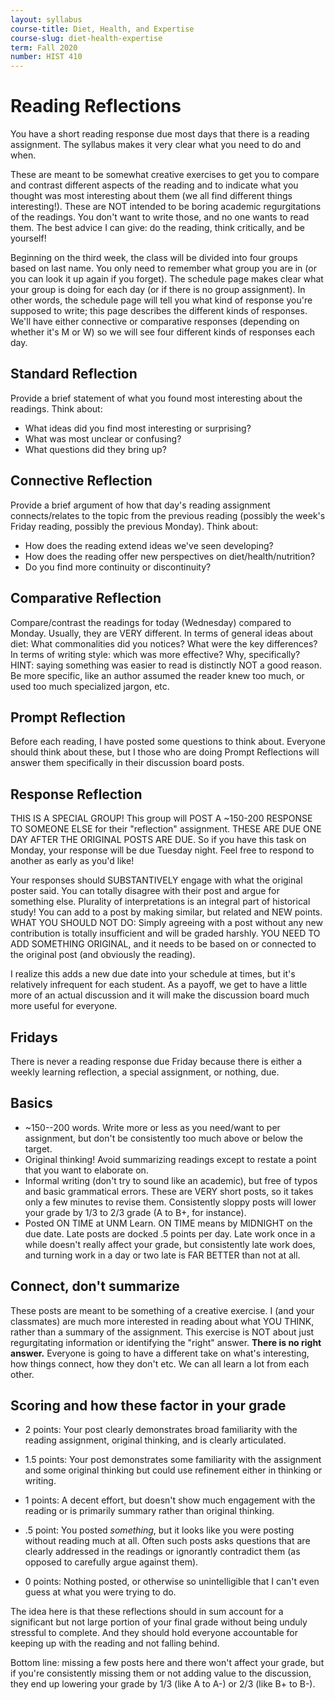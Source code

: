 ```yaml
---
layout: syllabus
course-title: Diet, Health, and Expertise
course-slug: diet-health-expertise
term: Fall 2020
number: HIST 410
---
```


# Reading Reflections
You have a short reading response due most days that there is a reading assignment. The syllabus makes it very clear what you need to do and when.

These are meant to be somewhat creative exercises to get you to compare and contrast different aspects of the reading and to indicate what you thought was most interesting about them (we all find different things interesting!). These are NOT intended to be boring academic regurgitations of the readings. You don't want to write those, and no one wants to read them. The best advice I can give: do the reading, think critically, and be yourself!

Beginning on the third week, the class will be divided into four groups based on last name. You only need to remember what group you are in (or you can look it up again if you forget). The schedule page makes clear what your group is doing for each day (or if there is no group assignment). In other words, the schedule page will tell you what kind of response you're supposed to write; this page describes the different kinds of responses. We'll have either connective or comparative responses (depending on whether it's M or W) so we will see four different kinds of responses each day.


## Standard Reflection
Provide a brief statement of what you found most interesting about the readings. Think about:
- What ideas did you find most interesting or surprising?
- What was most unclear or confusing?
- What questions did they bring up?

## Connective Reflection
Provide a brief argument of how that day's reading assignment connects/relates to the topic from the previous reading (possibly the week's Friday reading, possibly the previous Monday). Think about:
- How does the reading extend ideas we've seen developing?
- How does the reading offer new perspectives on diet/health/nutrition?
- Do you find more continuity or discontinuity?

## Comparative Reflection
Compare/contrast the readings for today (Wednesday) compared to Monday. Usually, they are VERY different. In terms of general ideas about diet: What commonalities did you notices? What were the key differences? In terms of writing style: which was more effective? Why, specifically? HINT: saying something was easier to read is distinctly NOT a good reason. Be more specific, like an author assumed the reader knew too much, or used too much specialized jargon, etc.

## Prompt Reflection
Before each reading, I have posted some questions to think about. Everyone should think about these, but I those who are doing Prompt Reflections will answer them specifically in their discussion board posts.


## Response Reflection
THIS IS A SPECIAL GROUP! This group will POST A ~150-200 RESPONSE TO SOMEONE ELSE for their "reflection" assignment. THESE ARE DUE ONE DAY AFTER THE ORIGINAL POSTS ARE DUE. So if you have this task on Monday, your response will be due Tuesday night. Feel free to respond to another as early as you'd like!

Your responses should SUBSTANTIVELY engage with what the original poster said. You can totally disagree with their post and argue for something else. Plurality of interpretations is an integral part of historical study! You can add to a post by making similar, but related and NEW points. WHAT YOU SHOULD NOT DO: Simply agreeing with a post without any new contribution is totally insufficient and will be graded harshly. YOU NEED TO ADD SOMETHING ORIGINAL, and it needs to be based on or connected to the original post (and obviously the reading).

I realize this adds a new due date into your schedule at times, but it's relatively infrequent for each student. As a payoff, we get to have a little more of an actual discussion and it will make the discussion board much more useful for everyone.


## Fridays
There is never a reading response due Friday because there is either a weekly learning reflection, a special assignment, or nothing, due.


## Basics
- ~150--200 words. Write more or less as you need/want to per assignment, but don't be consistently too much above or below the target.
- Original thinking! Avoid summarizing readings except to restate a point that you want to elaborate on.
- Informal writing (don't try to sound like an academic), but free of typos and basic grammatical errors. These are VERY short posts, so it takes only a few minutes to revise them. Consistently sloppy posts will lower your grade by 1/3 to 2/3 grade (A to B+, for instance).
- Posted ON TIME at UNM Learn. ON TIME means by MIDNIGHT on the due date. Late posts are docked .5 points per day. Late work once in a while doesn't really affect your grade, but consistently late work does, and turning work in a day or two late is FAR BETTER than not at all.


## Connect, don't summarize
These posts are meant to be something of a creative exercise. I (and your classmates) are much more interested in reading about what YOU THINK, rather than a summary of the assignment. This exercise is NOT about just regurgitating information or identifying the "right" answer. **There is no right answer.** Everyone is going to have a different take on what's interesting, how things connect, how they don't etc. We can all learn a lot from each other.


## Scoring and how these factor in your grade
- 2 points: Your post clearly demonstrates broad familiarity with the reading assignment, original thinking, and is clearly articulated.

- 1.5 points: Your post demonstrates some familiarity with the assignment and some original thinking but could use refinement either in thinking or writing.

- 1 points: A decent effort, but doesn't show much engagement with the reading or is primarily summary rather than original thinking.

- .5 point: You posted _something_, but it looks like you were posting without reading much at all. Often such posts asks questions that are clearly addressed in the readings or ignorantly contradict them (as opposed to carefully argue against them).

- 0 points: Nothing posted, or otherwise so unintelligible that I can't even guess at what you were trying to do.


The idea here is that these reflections should in sum account for a significant but not large portion of your final grade without being unduly stressful to complete. And they should hold everyone accountable for keeping up with the reading and not falling behind.

Bottom line: missing a few posts here and there won't affect your grade, but if you're consistently missing them or not adding value to the discussion, they end up lowering your grade by 1/3 (like A to A-) or 2/3 (like B+ to B-).
